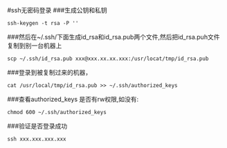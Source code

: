 #ssh无密码登录
###生成公钥和私钥
    
    ssh-keygen -t rsa -P ''

###然后在~/.ssh/下面生成id_rsa和id_rsa.pub两个文件,然后把id_rsa.puh文件复制到别一台机器上

    scp ~/.ssh/id_rsa.pub xxx@xxx.xx.xx.xxx:/usr/locat/tmp/id_rsa.pub
    
###登录到被复制过来的机器，

    cat /usr/local/tmp/id_rsa.pub >> ~/.ssh/authorized_keys

###查看authorized_keys 是否有rw权限,如没有:

    chmod 600 ~/.ssh/authorized_keys
    
###验证是否登录成功

    ssh xxx.xxx.xxx.xxx
    
